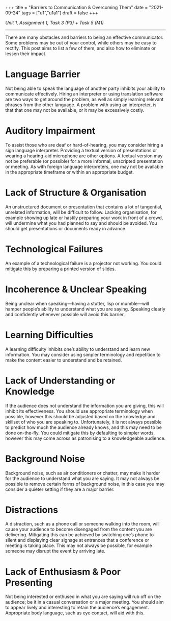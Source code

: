 +++
title = "Barriers to Communication & Overcoming Them"
date = "2021-09-24"
tags = ["u1","u1a1"]
draft = false
+++

*Unit 1, Assignment 1, Task 3 (P3) + Task 5 (M1)*

---

There are many obstacles and barriers to being an effective communicator. Some problems may be out of your control, while others may be easy to rectify. This post aims to list a few of them, and also how to eliminate or lessen their impact. 

# Language Barrier
Not being able to speak the language of another party inhibits your ability to communicate effectively. Hiring an interpreter or using translation software are two ways to get around the problem, as well as simply learning relevant phrases from the other language. A problem with using an interpreter, is that that one may not be available, or it may be excessively costly.

# Auditory Impairment
To assist those who are deaf or hard-of-hearing, you may consider hiring a sign language interpreter. Providing a textual version of presentations or wearing a hearing-aid microphone are other options. A textual version may not be preferable (or possible) for a more informal, unscripted presentation or meeting. As with foreign language interpreters, one may not be available in the appropriate timeframe or within an appropriate budget.

# Lack of Structure & Organisation
An unstructured document or presentation that contains a lot of tangential, unrelated information, will be difficult to follow.
Lacking organisation, for example showing up late or hastily preparing your work in front of a crowd, will undermine what you had planned to say and should be avoided. You should get presentations or documents ready in advance.

# Technological Failures
An example of a technological failure is a projector not working. You could mitigate this by preparing a printed version of slides.

# Incoherence & Unclear Speaking
Being unclear when speaking—having a stutter, lisp or mumble—will hamper people’s ability to understand what you are saying. Speaking clearly and confidently whenever possible will avoid this barrier.

# Learning Difficulties
A learning difficulty inhibits one’s ability to understand and learn new information. You may consider using simpler terminology and repetition to make the content easier to understand and be retained. 

# Lack of Understanding or Knowledge
If the audience does not understand the information you are giving, this will inhibit its effectiveness. You should use appropriate terminology when possible, however this should be adjusted based on the knowledge and skillset of who you are speaking to. Unfortunately, it is not always possible to predict how much the audience already knows, and this may need to be done on-the-fly. You could mitigate this by defaulting to simpler words, however this may come across as patronising to a knowledgeable audience.

# Background Noise
Background noise, such as air conditioners or chatter, may make it harder for the audience to understand what you are saying. It may not always be possible to remove certain forms of background noise, in this case you may consider a quieter setting if they are a major barrier.

# Distractions
A distraction, such as a phone call or someone walking into the room, will cause your audience to become disengaged from the content you are delivering. Mitigating this can be achieved by switching one’s phone to silent and displaying clear signage at entrances that a conference or meeting is taking place. This may not always be possible, for example someone may disrupt the event by arriving late.

# Lack of Enthusiasm & Poor Presenting
Not being interested or enthused in what you are saying will rub off on the audience; be it in a casual conversation or a major meeting. You should aim to appear lively and interesting to retain the audience’s engagement. Appropriate body language, such as eye contact, will aid with this.
